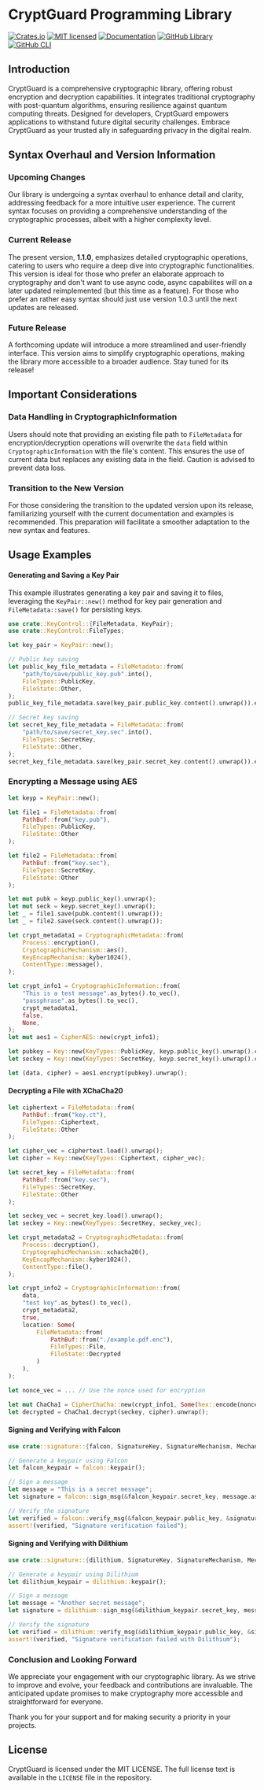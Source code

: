 # CryptGuard Programming Library

[![Crates.io][crates-badge]][crates-url]
[![MIT licensed][mit-badge]][mit-url]
[![Documentation][doc-badge]][doc-url]
[![GitHub Library][lib-badge]][lib-link]
[![GitHub CLI][cli-badge]][cli-link]

[crates-badge]: https://img.shields.io/badge/crates.io-v1.1-blue.svg
[crates-url]: https://crates.io/crates/crypt_guard
[mit-badge]: https://img.shields.io/badge/license-MIT-green.svg
[mit-url]: https://github.com/mm9942/CryptGuardLib/blob/main/LICENSE
[doc-badge]: https://img.shields.io/badge/docs-v1.1-yellow.svg
[doc-url]: https://docs.rs/crypt_guard/
[lib-badge]: https://img.shields.io/badge/github-lib-black.svg
[lib-link]: https://github.com/mm9942/CryptGuardLib
[cli-badge]: https://img.shields.io/badge/github-cli-white.svg
[cli-link]: https://github.com/mm9942/CryptGuard

## Introduction
CryptGuard is a comprehensive cryptographic library, offering robust encryption and decryption capabilities. It integrates traditional cryptography with post-quantum algorithms, ensuring resilience against quantum computing threats. Designed for developers, CryptGuard empowers applications to withstand future digital security challenges. Embrace CryptGuard as your trusted ally in safeguarding privacy in the digital realm.

## Syntax Overhaul and Version Information

### Upcoming Changes

Our library is undergoing a syntax overhaul to enhance detail and clarity, addressing feedback for a more intuitive user experience. The current syntax focuses on providing a comprehensive understanding of the cryptographic processes, albeit with a higher complexity level.

### Current Release

The present version, **1.1.0**, emphasizes detailed cryptographic operations, catering to users who require a deep dive into cryptographic functionalities. This version is ideal for those who prefer an elaborate approach to cryptography and don't want to use async code, async capabilites will on a later updated reimplemented (but this time as a feature). For those who prefer an rather easy syntax should just use version 1.0.3 until the next updates are released.

### Future Release

A forthcoming update will introduce a more streamlined and user-friendly interface. This version aims to simplify cryptographic operations, making the library more accessible to a broader audience. Stay tuned for its release!

## Important Considerations

### Data Handling in CryptographicInformation

Users should note that providing an existing file path to `FileMetadata` for encryption/decryption operations will overwrite the `data` field within `CryptographicInformation` with the file's content. This ensures the use of current data but replaces any existing data in the field. Caution is advised to prevent data loss.

### Transition to the New Version

For those considering the transition to the updated version upon its release, familiarizing yourself with the current documentation and examples is recommended. This preparation will facilitate a smoother adaptation to the new syntax and features.

## Usage Examples

#### Generating and Saving a Key Pair

This example illustrates generating a key pair and saving it to files, leveraging the `KeyPair::new()` method for key pair generation and `FileMetadata::save()` for persisting keys.

```rust
use crate::KeyControl::{FileMetadata, KeyPair};
use crate::KeyControl::FileTypes;

let key_pair = KeyPair::new();

// Public key saving
let public_key_file_metadata = FileMetadata::from(
    "path/to/save/public_key.pub".into(),
    FileTypes::PublicKey,
    FileState::Other,
);
public_key_file_metadata.save(key_pair.public_key.content().unwrap()).expect("Failed to save public key");

// Secret key saving
let secret_key_file_metadata = FileMetadata::from(
    "path/to/save/secret_key.sec".into(),
    FileTypes::SecretKey,
    FileState::Other,
);
secret_key_file_metadata.save(key_pair.secret_key.content().unwrap()).expect("Failed to save secret key");
```

### Encrypting a Message using AES

```rust
let keyp = KeyPair::new();

let file1 = FileMetadata::from(
    PathBuf::from("key.pub"),
    FileTypes::PublicKey,
    FileState::Other
);

let file2 = FileMetadata::from(
    PathBuf::from("key.sec"),
    FileTypes::SecretKey,
    FileState::Other
);

let mut pubk = keyp.public_key().unwrap();
let mut seck = keyp.secret_key().unwrap();
let _ = file1.save(pubk.content().unwrap());
let _ = file2.save(seck.content().unwrap());

let crypt_metadata1 = CryptographicMetadata::from(
    Process::encryption(),
    CryptographicMechanism::aes(),
    KeyEncapMechanism::kyber1024(),
    ContentType::message(),
);

let crypt_info1 = CryptographicInformation::from(
    "This is a test message".as_bytes().to_vec(),
    "passphrase".as_bytes().to_vec(),
    crypt_metadata1,
    false,
    None,
);
let mut aes1 = CipherAES::new(crypt_info1);

let pubkey = Key::new(KeyTypes::PublicKey, keyp.public_key().unwrap().content().unwrap().to_vec());
let seckey = Key::new(KeyTypes::SecretKey, keyp.secret_key().unwrap().content().unwrap().to_vec());

let (data, cipher) = aes1.encrypt(pubkey).unwrap();

```

#### Decrypting a File with XChaCha20

```rust
let ciphertext = FileMetadata::from(
    PathBuf::from("key.ct"),
    FileTypes::Ciphertext,
    FileState::Other
);

let cipher_vec = ciphertext.load().unwrap();
let cipher = Key::new(KeyTypes::Ciphertext, cipher_vec);

let secret_key = FileMetadata::from(
    PathBuf::from("key.sec"),
    FileTypes::SecretKey,
    FileState::Other
);

let seckey_vec = secret_key.load().unwrap();
let seckey = Key::new(KeyTypes::SecretKey, seckey_vec);

let crypt_metadata2 = CryptographicMetadata::from(
    Process::decryption(),
    CryptographicMechanism::xchacha20(),
    KeyEncapMechanism::kyber1024(),
    ContentType::file(),
);

let crypt_info2 = CryptographicInformation::from(
    data,
    "test key".as_bytes().to_vec(),
    crypt_metadata2,
    true,
    location: Some(
    	FileMetadata::from(
    		PathBuf::from("./example.pdf.enc"), 
    		FileTypes::File, 
    		FileState::Decrypted
		)
	),
);

let nonce_vec = ... // Use the nonce used for encryption

let mut ChaCha1 = CipherChaCha::new(crypt_info1, Some(hex::encode(nonce_vec)));
let decrypted = ChaCha1.decrypt(seckey, cipher).unwrap();
```

#### Signing and Verifying with Falcon

```rust
use crate::signature::{falcon, SignatureKey, SignatureMechanism, Mechanism};

// Generate a keypair using Falcon
let falcon_keypair = falcon::keypair();

// Sign a message
let message = "This is a secret message";
let signature = falcon::sign_msg(&falcon_keypair.secret_key, message.as_bytes()).expect("Signing failed");

// Verify the signature
let verified = falcon::verify_msg(&falcon_keypair.public_key, &signature, message.as_bytes()).expect("Verification failed");
assert!(verified, "Signature verification failed");
```

#### Signing and Verifying with Dilithium

```rust
use crate::signature::{dilithium, SignatureKey, SignatureMechanism, Mechanism};

// Generate a keypair using Dilithium
let dilithium_keypair = dilithium::keypair();

// Sign a message
let message = "Another secret message";
let signature = dilithium::sign_msg(&dilithium_keypair.secret_key, message.as_bytes()).expect("Signing failed");

// Verify the signature
let verified = dilithium::verify_msg(&dilithium_keypair.public_key, &signature, message.as_bytes()).expect("Verification failed");
assert!(verified, "Signature verification failed with Dilithium");
```


### Conclusion and Looking Forward

We appreciate your engagement with our cryptographic library. As we strive to improve and evolve, your feedback and contributions are invaluable. The anticipated update promises to make cryptography more accessible and straightforward for everyone.

Thank you for your support and for making security a priority in your projects.

## License
CryptGuard is licensed under the MIT LICENSE. The full license text is available in the `LICENSE` file in the repository.